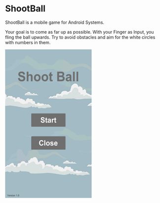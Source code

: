 # ShootBall

ShootBall is a mobile game for Android Systems. 

Your goal is to come as far up as possible. With your Finger as Input, you fling the ball upwards. Try to avoid obstacles and aim for the white circles with numbers in them. 

![alt text](https://github.com/Robin-Assmann/shoot-ball/blob/master/wiki/Menu.PNG)

